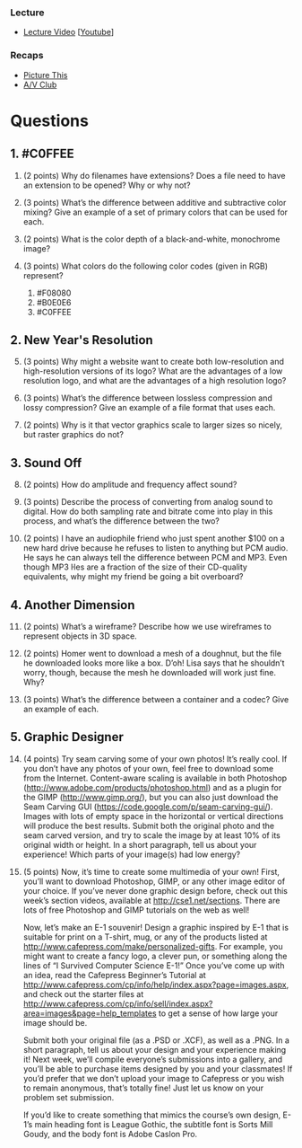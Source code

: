 ### Lecture <!-- pset5 Multimedia -->
* [Lecture Video](http://cse1.net/video?v=lectures/5/lecture5) [[Youtube](https://www.youtube.com/watch?v=-R2uBgcw600)]

### Recaps
* [Picture This](http://cse1.net/recaps/12-graphics.html)
* [A/V Club](http://cse1.net/recaps/13-av.html)

# Questions

## 1. \#C0FFEE
1. (2 points) Why do filenames have extensions? Does a file need to have an extension to be opened?
Why or why not?

2. (3 points) What’s the difference between additive and subtractive color mixing? Give an example
of a set of primary colors that can be used for each.

3. (2 points) What is the color depth of a black-and-white, monochrome image?

4. (3 points) What colors do the following color codes (given in RGB) represent?
	1. \#F08080
	2. \#B0E0E6
	3. \#C0FFEE

## 2. New Year's Resolution
5. (3 points) Why might a website want to create both low-resolution and high-resolution versions
of its logo? What are the advantages of a low resolution logo, and what are the advantages of a high
resolution logo?

6. (3 points) What’s the difference between lossless compression and lossy compression? Give an
example of a file format that uses each.

7. (2 points) Why is it that vector graphics scale to larger sizes so nicely, but raster graphics do not?

## 3. Sound Off
8. (2 points) How do amplitude and frequency affect sound?

9. (3 points) Describe the process of converting from analog sound to digital. How do both sampling
rate and bitrate come into play in this process, and what’s the difference between the two?

10. (2 points) I have an audiophile friend who just spent another $100 on a new hard drive because
he refuses to listen to anything but PCM audio. He says he can always tell the difference between
PCM and MP3. Even though MP3 ŀles are a fraction of the size of their CD-quality equivalents,
why might my friend be going a bit overboard?

## 4. Another Dimension
11. (2 points) What’s a wireframe? Describe how we use wireframes to represent objects in 3D
space.

12. (2 points) Homer went to download a mesh of a doughnut, but the file he downloaded looks
more like a box. D’oh! Lisa says that he shouldn’t worry, though, because the mesh he downloaded
will work just fine. Why?

13. (3 points) What’s the difference between a container and a codec? Give an example of each.

## 5. Graphic Designer
14. (4 points) Try seam carving some of your own photos! It’s really cool. If you don’t have
any photos of your own, feel free to download some from the Internet. Content-aware scaling
is available in both Photoshop (http://www.adobe.com/products/photoshop.html) and as a plugin
for the GIMP (http://www.gimp.org/), but you can also just download the Seam Carving GUI
(https://code.google.com/p/seam-carving-gui/). Images with lots of empty space in the horizontal
or vertical directions will produce the best results. Submit both the original photo and the seam
carved version, and try to scale the image by at least 10% of its original width or height. In a short
paragraph, tell us about your experience! Which parts of your image(s) had low energy?

15. (5 points) Now, it’s time to create some multimedia of your own! First, you’ll want to download
Photoshop, GIMP, or any other image editor of your choice. If you’ve never done graphic design
before, check out this week’s section videos, available at http://cse1.net/sections. There are lots of
free Photoshop and GIMP tutorials on the web as well!

	Now, let’s make an E-1 souvenir! Design a graphic inspired by E-1 that is suitable for print on
a T-shirt, mug, or any of the products listed at http://www.cafepress.com/make/personalized-gifts.
For example, you might want to create a fancy logo, a clever pun, or something along the lines of “I
Survived Computer Science E-1!” Once you’ve come up with an idea, read the Cafepress Beginner’s
Tutorial at http://www.cafepress.com/cp/info/help/index.aspx?page=images.aspx, and check out
the starter files at http://www.cafepress.com/cp/info/sell/index.aspx?area=images&page=help_templates
to get a sense of how large your image should be.

	Submit both your original file (as a .PSD or .XCF), as well as a .PNG. In a short paragraph, tell us
about your design and your experience making it! Next week, we’ll compile everyone’s submissions
into a gallery, and you’ll be able to purchase items designed by you and your classmates! If you’d
prefer that we don’t upload your image to Cafepress or you wish to remain anonymous, that’s totally fine!
Just let us know on your problem set submission.

	If you’d like to create something that mimics the course’s own design, E-1’s main heading font
is League Gothic, the subtitle font is Sorts Mill Goudy, and the body font is Adobe Caslon Pro.
